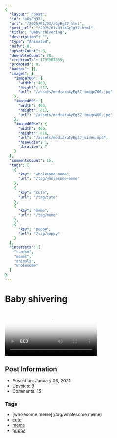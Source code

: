 ```yaml
---
{
  "layout": "post",
  "id": "aGyEg37",
  "url": "/2025/01/03/aGyEg37.html",
  "post_url": "/2025/01/03/aGyEg37.html",
  "title": "Baby shivering",
  "description": "",
  "type": "Animated",
  "nsfw": 0,
  "upVoteCount": 9,
  "downVoteCount": 78,
  "creationTs": 1735907635,
  "promoted": 0,
  "badges": [],
  "images": {
    "image700": {
      "width": 460,
      "height": 817,
      "url": "/assets/media/aGyEg37_image700.jpg"
    },
    "image460": {
      "width": 460,
      "height": 817,
      "url": "/assets/media/aGyEg37_image460.jpg"
    },
    "image460sv": {
      "width": 460,
      "height": 816,
      "url": "/assets/media/aGyEg37_video.mp4",
      "hasAudio": 1,
      "duration": 7
    }
  },
  "commentsCount": 15,
  "tags": [
    {
      "key": "wholesome meme",
      "url": "/tag/wholesome-meme"
    },
    {
      "key": "cute",
      "url": "/tag/cute"
    },
    {
      "key": "meme",
      "url": "/tag/meme"
    },
    {
      "key": "puppy",
      "url": "/tag/puppy"
    }
  ],
  "interests": [
    "random",
    "memes",
    "animals",
    "wholesome"
  ]
}
---
```


# Baby shivering

<video controls playsinline loop poster="/assets/media/aGyEg37_image460.jpg">
  <source src="/assets/media/aGyEg37_video.mp4" type="video/mp4">
  Your browser does not support the video tag.
</video>

## Post Information

- Posted on: January 03, 2025
- Upvotes: 9
- Comments: 15

### Tags

- [wholesome meme](/tag/wholesome meme)
- [cute](/tag/cute)
- [meme](/tag/meme)
- [puppy](/tag/puppy)
